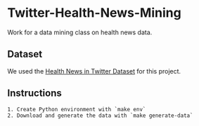 # Twitter-Health-News-Mining
Work for a data mining class on health news data.

## Dataset
We used the [Health News in Twitter Dataset](https://archive.ics.uci.edu/ml/datasets/Health+News+in+Twitter) for this project.

## Instructions
	1. Create Python environment with `make env`
	2. Download and generate the data with `make generate-data`

